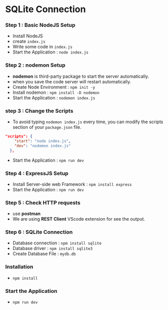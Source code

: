 # SQLite Connection

### Step 1 : Basic NodeJS Setup
* Install NodeJS
* create `index.js`
* Write some code in `index.js`
* Start the Application : `node index.js`

### Step 2 : nodemon Setup
* __nodemon__ is third-party package to start the server automatically.
* when you save the code server will restart automatically.
* Create Node Environment : `npm init -y`
*  Install nodemon : `npm install -D nodemon`
* Start the Application : `nodemon index.js`

### step 3 : Change the Scripts
* To avoid typing `nodemon index.js` every time, you can modify the scripts section of your `package.json` file.

```json
"scripts": {
    "start": "node index.js",
    "dev": "nodemon index.js"
  },
```
* Start the Application : `npm run dev`

### Step 4 : ExpressJS Setup
* Install Server-side web Framework : `npm install express`
* Start the Application : `npm run dev`

### Step 5 : Check HTTP requests
* use __postman__
* We are using **REST Client** VScode extension for see the output.

### Step 6 : SQLite Connection
* Database connection : `npm install sqlite`
* Database driver : `npm install sqlite3`
* Create Database File : `mydb.db`

### Installation
* `npm install`

### Start the Application
* `npm run dev`

